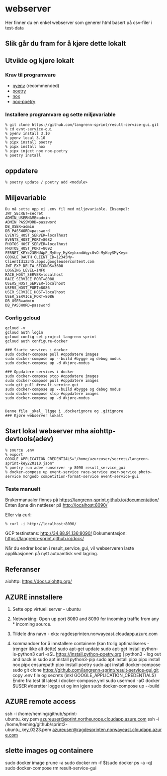 # webserver

Her finner du en enkel webserver som generer html basert på csv-filer i test-data

## Slik går du fram for å kjøre dette lokalt

## Utvikle og kjøre lokalt

### Krav til programvare

- [pyenv](https://github.com/pyenv/pyenv) (recommended)
- [poetry](https://python-poetry.org/)
- [nox](https://nox.thea.codes/en/stable/)
- [nox-poetry](https://pypi.org/project/nox-poetry/)

### Installere programvare og sette miljøvariable

```Shell
% git clone https://github.com/langrenn-sprint/result-service-gui.git
% cd evnt-service-gui
% pyenv install 3.10
% pyenv local 3.10
% pipx install poetry
% pipx install nox
% pipx inject nox nox-poetry
% poetry install
```



## oppdatere

```Shell
% poetry update / poetry add <module>
```

## Miljøvariable

```Shell
Du må sette opp ei .env fil med miljøvariable. Eksempel:
JWT_SECRET=secret
ADMIN_USERNAME=admin
ADMIN_PASSWORD=password
DB_USER=admin
DB_PASSWORD=password
EVENTS_HOST_SERVER=localhost
EVENTS_HOST_PORT=8082
PHOTOS_HOST_SERVER=localhost
PHOTOS_HOST_PORT=8092
FERNET_KEY=23EHUWpP_MyKey_MyKeyhxndWqyc0vO-MyKeySMyKey=
GOOGLE_OAUTH_CLIENT_ID=12345My-ClientId12345.apps.googleusercontent.com
JWT_EXP_DELTA_SECONDS=3600
LOGGING_LEVEL=INFO
RACE_HOST_SERVER=localhost
RACE_SERVICE_PORT=8088
USERS_HOST_SERVER=localhost
USERS_HOST_PORT=8086
USER_SERVICE_HOST=localhost
USER_SERVICE_PORT=8086
DB_USER=admin
DB_PASSWORD=password
```

### Config gcloud

```Shell
gcloud -v
gcloud auth login
gcloud config set project langrenn-sprint
gcloud auth configure-docker

### Starte services i docker
sudo docker-compose pull #oppdatere images
sudo docker-compose up --build #bygge og debug modus
sudo docker-compose up -d #kjøre-modus

### Oppdatere services i docker
sudo docker-compose stop #oppdatere images
sudo docker-compose pull #oppdatere images
sudo git pull #result-service-gui
sudo docker-compose up --build #bygge og debug modus
sudo docker-compose stop #oppdatere images
sudo docker-compose up -d #kjøre-modus


Denne fila _skal_ ligge i .dockerignore og .gitignore
### Kjøre webserver lokalt
```

## Start lokal webserver mha aiohttp-devtools(adev)

```Shell
% source .env
% export GOOGLE_APPLICATION_CREDENTIALS="/home/azureuser/secrets/langrenn-sprint-key220110.json"
% poetry run adev runserver -p 8090 result_service_gui
% docker-compose up event-service race-service user-service photo-service mongodb competition-format-service event-service-gui
```

### Teste manuelt
Brukermanualer finnes på https://langrenn-sprint.github.io/documentation/
Enten åpne din nettleser på <http://localhost:8090/>

Eller via curl:

```Shell
% curl -i http://localhost:8090/
```

GCP testinstans: http://34.88.91.136:8090/
Dokumentasjon: https://langrenn-sprint.github.io/docs/

Når du endrer koden i result_service_gui, vil webserveren laste applikasjonen på nytt autoamtisk ved lagring.

## Referanser

aiohttp: <https://docs.aiohttp.org/>

## AZURE innstallere
1. Sette opp virtuell server - ubuntu
2. Networking: Open up port 8080 and 8090 for incoming traffic from any * incoming source.
3. Tildele dns navn - eks: ragdesprinten.norwayeast.cloudapp.azure.com

4. kommandoer for å innstallere containere (kan trolig optimaliseres - trenger ikke alt dette)
sudo apt-get update
sudo apt-get install python-is-python3
curl -sSL https://install.python-poetry.org | python3 -
log out and back in
sudo apt install python3-pip
sudo apt install pipx
pipx install nox
pipx ensurepath
pipx install poetry
sudo apt install docker-compose
sudo git clone https://github.com/langrenn-sprint/result-service-gui.git
copy .env file og secrets (inkl GOOGLE_APPLICATION_CREDENTIALS)
Endre fra test til latest i docker-compose.yml
sudo usermod -aG docker $USER #deretter logge ut og inn igjen
sudo docker-compose up --build

## AZURE remote access
ssh -i /home/heming/github/sprint-ubuntu_key.pem azureuser@sprint.northeurope.cloudapp.azure.com
ssh -i /home/heming/github/sprint2-ubuntu_key_0223.pem azureuser@ragdesprinten.norwayeast.cloudapp.azure.com
## slette images og containere
sudo docker image prune -a
sudo docker rm -f $(sudo docker ps -a -q)
sudo docker-compose rm result-service-gui
